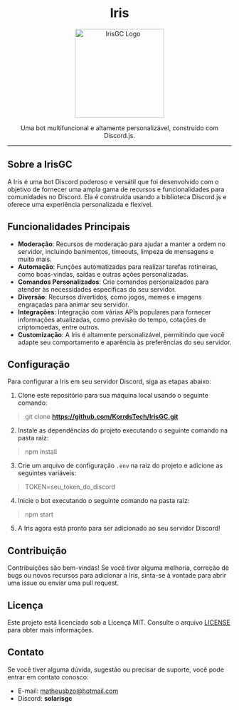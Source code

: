 <h1 align="center">Iris</h1>

<p align="center">
  <img src="https://cdn.discordapp.com/avatars/936773967279173662/36346523f7a8ea587632dc08f9d07e65.png?size=2048" alt="IrisGC Logo" width="200" height="200">
</p>

<p align="center">
  Uma bot multifuncional e altamente personalizável, construído com Discord.js.
</p>

---

## Sobre a IrisGC

A Iris é uma bot Discord poderoso e versátil que foi desenvolvido com o objetivo de fornecer uma ampla gama de recursos e funcionalidades para comunidades no Discord. Ela é construída usando a biblioteca Discord.js e oferece uma experiência personalizada e flexível.

## Funcionalidades Principais

- **Moderação**: Recursos de moderação para ajudar a manter a ordem no servidor, incluindo banimentos, timeouts, limpeza de mensagens e muito mais.
- **Automação**: Funções automatizadas para realizar tarefas rotineiras, como boas-vindas, saídas e outras ações personalizadas.
- **Comandos Personalizados**: Crie comandos personalizados para atender às necessidades específicas do seu servidor.
- **Diversão**: Recursos divertidos, como jogos, memes e imagens engraçadas para animar seu servidor.
- **Integrações**: Integração com várias APIs populares para fornecer informações atualizadas, como previsão do tempo, cotações de criptomoedas, entre outros.
- **Customização**: A Iris é altamente personalizável, permitindo que você adapte seu comportamento e aparência às preferências do seu servidor.

## Configuração

Para configurar a Iris em seu servidor Discord, siga as etapas abaixo:

1. Clone este repositório para sua máquina local usando o seguinte comando:

> git clone __https://github.com/KorrdsTech/IrisGC.git__

2. Instale as dependências do projeto executando o seguinte comando na pasta raiz:

> npm install

3. Crie um arquivo de configuração `.env` na raiz do projeto e adicione as seguintes variáveis:

> TOKEN=seu_token_do_discord

4. Inicie o bot executando o seguinte comando na pasta raiz:

> npm start

5. A Iris agora está pronto para ser adicionado ao seu servidor Discord!

## Contribuição

Contribuições são bem-vindas! Se você tiver alguma melhoria, correção de bugs ou novos recursos para adicionar a Iris, sinta-se à vontade para abrir uma issue ou enviar uma pull request.

## Licença

Este projeto está licenciado sob a Licença MIT. Consulte o arquivo [LICENSE](https://github.com/KorrdsTech/IrisGC/blob/main/LICENSE) para obter mais informações.

## Contato

Se você tiver alguma dúvida, sugestão ou precisar de suporte, você pode entrar em contato conosco:

- E-mail: matheusbzo@hotmail.com
- Discord: __solarisgc__
